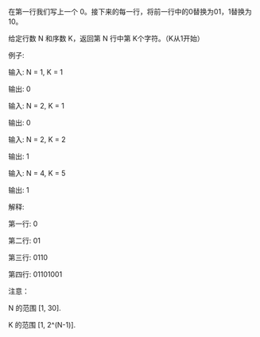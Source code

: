 在第一行我们写上一个 0。接下来的每一行，将前一行中的0替换为01，1替换为10。

给定行数 N 和序数 K，返回第 N 行中第 K个字符。（K从1开始）


例子:

输入: N = 1, K = 1

输出: 0

输入: N = 2, K = 1

输出: 0

输入: N = 2, K = 2

输出: 1

输入: N = 4, K = 5

输出: 1

解释:

第一行: 0

第二行: 01

第三行: 0110

第四行: 01101001

注意：

N 的范围 [1, 30].

K 的范围 [1, 2^(N-1)].


